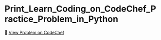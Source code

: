 # Print_Learn_Coding_on_CodeChef_Practice_Problem_in_Python

🔗 [View Problem on CodeChef](https://www.codechef.com/practice/course/python/LPPYAS01/problems/LPYAS10)
